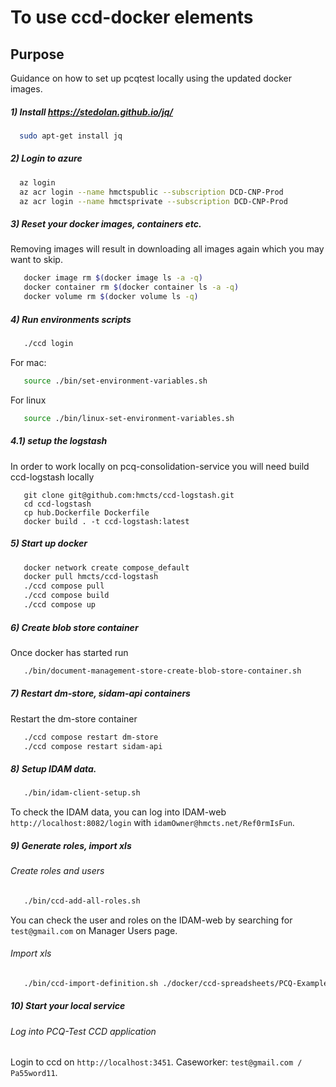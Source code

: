 # To use ccd-docker elements

## Purpose
Guidance on how to set up pcqtest locally using the updated docker images.

##### 1) Install https://stedolan.github.io/jq/ 

```bash
  sudo apt-get install jq
```

##### 2) Login to azure

```bash
  az login
  az acr login --name hmctspublic --subscription DCD-CNP-Prod
  az acr login --name hmctsprivate --subscription DCD-CNP-Prod
```

##### 3) Reset your docker images, containers etc. 
Removing images will result in downloading all images again which you may want to skip.
```bash
   docker image rm $(docker image ls -a -q)
   docker container rm $(docker container ls -a -q)
   docker volume rm $(docker volume ls -q)
```

##### 4) Run environments scripts
```bash
   ./ccd login
```

For mac: 
```bash
   source ./bin/set-environment-variables.sh
```
For linux
```bash
   source ./bin/linux-set-environment-variables.sh
```  
##### 4.1) setup the logstash
In order to work locally on pcq-consolidation-service you will need build ccd-logstash locally
```
   git clone git@github.com:hmcts/ccd-logstash.git
   cd ccd-logstash
   cp hub.Dockerfile Dockerfile
   docker build . -t ccd-logstash:latest 
```   
##### 5) Start up docker 
```bash
   docker network create compose_default
   docker pull hmcts/ccd-logstash
   ./ccd compose pull
   ./ccd compose build
   ./ccd compose up
```

##### 6) Create blob store container
Once docker has started run
```bash
   ./bin/document-management-store-create-blob-store-container.sh
```

##### 7) Restart dm-store, sidam-api containers
Restart the dm-store container
```bash
   ./ccd compose restart dm-store
   ./ccd compose restart sidam-api
```

##### 8) Setup IDAM data.
```bash
   ./bin/idam-client-setup.sh
```

To check the IDAM data, you can log into IDAM-web `http://localhost:8082/login` with `idamOwner@hmcts.net/Ref0rmIsFun`.

##### 9) Generate roles, import xls

###### Create roles and users
```bash
   ./bin/ccd-add-all-roles.sh
```
You can check the user and roles on the IDAM-web by searching for `test@gmail.com` on Manager Users page.

###### Import xls
```bash
   ./bin/ccd-import-definition.sh ./docker/ccd-spreadsheets/PCQ-Example-CaseDefinition.xlsx
```
##### 10) Start your local service 

###### Log into PCQ-Test CCD application
Login to ccd on `http://localhost:3451`. Caseworker: `test@gmail.com / Pa55word11`.
